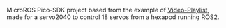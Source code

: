 MicroROS Pico-SDK project based from the example of [Video-Playlist](https://www.youtube.com/watch?v=2dGCcT9rxso&list=PLspDyukWAtRU6CExohVFg07T98ssxdqy1), made for a servo2040 to control 18 servos from a hexapod running ROS2.